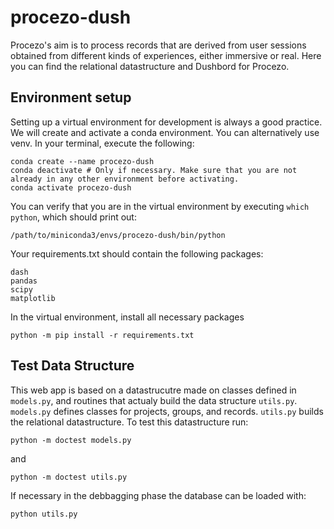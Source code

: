 # procezo-dush

Procezo's aim is to process records that are derived from user sessions obtained from different kinds of experiences, either immersive or real. Here you can find the relational datastructure and Dushbord for Procezo.

## Environment setup

Setting up a virtual environment for development is always a good practice. We will create and activate a conda environment. You can alternatively use venv. In your terminal, execute the following:

```
conda create --name procezo-dush
conda deactivate # Only if necessary. Make sure that you are not already in any other environment before activating.
conda activate procezo-dush
```

You can verify that you are in the virtual environment by executing `which python`, which should print out:
```
/path/to/miniconda3/envs/procezo-dush/bin/python
```
Your requirements.txt should contain the following packages:
```
dash
pandas
scipy
matplotlib
```
In the virtual environment, install all necessary packages
```
python -m pip install -r requirements.txt
```

## Test Data Structure

This web app is based on a datastrucutre made on classes defined in `models.py`,
and routines that actualy build the data structure `utils.py`.
`models.py` defines classes for projects, groups, and records.
`utils.py` builds the relational datastructure.
To test this datastructure run:

```
python -m doctest models.py
```
and

```
python -m doctest utils.py
```

If necessary in the debbagging phase the database can be loaded with:
```
python utils.py
```
